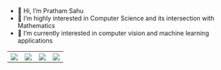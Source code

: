 - 👋 Hi, I’m Pratham Sahu
- 👀 I’m highly interested in Computer Science and its intersection with Mathematics
- 🌱 I’m currently interested in computer vision and machine learning applications

<!---
Prathamsahu52/Prathamsahu52 is a ✨ special ✨ repository because its `README.md` (this file) appears on your GitHub profile.
You can click the Preview link to take a look at your changes.
--->

<!-- [![Pratham's GitHub stats](https://github-readme-stats.vercel.app/api?username=Prathamsahu52)](https://github.com/bangaradi/github-readme-stats)
 -->

<table style="width:100%">
  <tr>
    <th><img src="https://github-readme-stats.vercel.app/api?username=Prathamsahu52&show_icons=true&hide_border=true&hide=issues" /></th>
    <th><img src="https://github-readme-stats.vercel.app/api/top-langs/?username=Prathamsahu52&layout=compact&langs_count=6" /></th>
    <th><img src="https://github-readme-stats.vercel.app/api?username=Prathamsahu52&show_icons=true&hide_border=true&hide=issues&theme=radical" /></th>
    <th><img src="https://github-readme-stats.vercel.app/api/top-langs/?username=Prathamsahu52&layout=compact&theme=radical&langs_count=6" /></th>
  </tr>
</table>
